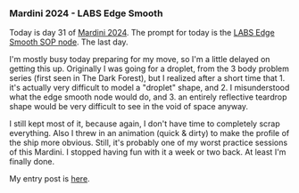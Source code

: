 ### Mardini 2024 - LABS Edge Smooth

Today is day 31 of [Mardini 2024][mardini-2024]. The prompt for today is the [LABS
Edge Smooth SOP node][labs-edge-smooth-sop]. The last day.

I'm mostly busy today preparing for my move, so I'm a little delayed on getting this
up. Originally I was going for a droplet, from the 3 body problem series (first seen
in The Dark Forest), but I realized after a short time that 1. it's actually very
difficult to model a "droplet" shape, and 2. I misunderstood what the edge smooth
node would do, and 3. an entirely reflective teardrop shape would be very difficult
to see in the void of space anyway.

I still kept most of it, because again, I don't have time to completely scrap everything.
Also I threw in an animation (quick & dirty) to make the profile of the ship more obvious.
Still, it's probably one of my worst practice sessions of this Mardini. I stopped having
fun with it a week or two back. At least I'm finally done.

My entry post is [here][entry-post].

[mardini-2024]: https://www.sidefx.com/community-main-menu/contests-jams/mardini-2024/
[labs-edge-smooth-sop]: https://www.sidefx.com/docs/houdini/nodes/sop/labs--edge_smooth-1.0.html
[entry-post]: https://www.sidefx.com/forum/topic/95268/?page=1#post-418562
